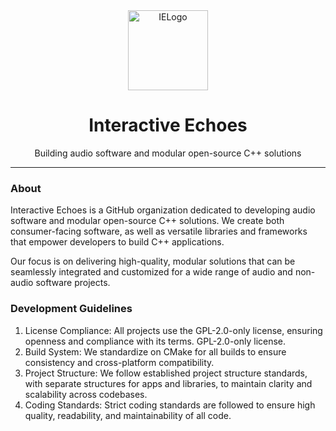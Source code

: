 <div align="center">
  <picture>
    <source media="(prefers-color-scheme: light)" srcset="https://github.com/mozahzah/IECore/raw/master/Resources/IE-Brand-Kit/IE-Logo-Alt-NoBg.png">
    <source media="(prefers-color-scheme: dark)" srcset="https://github.com/mozahzah/IECore/raw/master/Resources/IE-Brand-Kit/IE-Logo-NoBg.png">
  <img alt="IELogo" src="https://github.com/mozahzah/IECore/raw/master/Resources/IE-Brand-Kit/IE-Logo-NoBg.png" width="128">
  </picture>
</div>

<div align="center">
  <h1>
    Interactive Echoes
  </h1>
  <p>
    Building audio software and modular open-source C++ solutions
  </p>
</div>

---
### About
Interactive Echoes is a GitHub organization dedicated to developing audio software and modular open-source C++ solutions. We create both consumer-facing software, as well as versatile libraries and frameworks that empower developers to build C++ applications.  

Our focus is on delivering high-quality, modular solutions that can be seamlessly integrated and customized for a wide range of audio and non-audio software projects.

### Development Guidelines 
1. License Compliance: All projects use the GPL-2.0-only license, ensuring openness and compliance with its terms. GPL-2.0-only license.
2. Build System: We standardize on CMake for all builds to ensure consistency and cross-platform compatibility.
3. Project Structure: We follow established project structure standards, with separate structures for apps and libraries, to maintain clarity and scalability across codebases.
4. Coding Standards: Strict coding standards are followed to ensure high quality, readability, and maintainability of all code.

